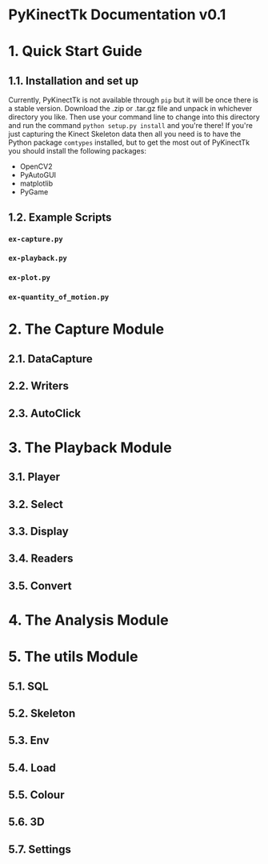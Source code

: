 PyKinectTk Documentation v0.1
=============================

# 1. Quick Start Guide

## 1.1. Installation and set up

Currently, PyKinectTk is not available through `pip` but it will be once there is a stable version. Download the .zip or .tar.gz file and unpack in whichever directory you like. Then use your command line to change into this directory and run the command `python setup.py install` and you're there! If you're just capturing the Kinect Skeleton data then all you need is to have the Python package `comtypes` installed, but to get the most out of PyKinectTk you should install the following packages:

- OpenCV2
- PyAutoGUI
- matplotlib
- PyGame

## 1.2. Example Scripts

### `ex-capture.py`

### `ex-playback.py`

### `ex-plot.py`

### `ex-quantity_of_motion.py`

# 2. The Capture Module

## 2.1. DataCapture

## 2.2. Writers

## 2.3. AutoClick

# 3. The Playback Module

## 3.1. Player

## 3.2. Select

## 3.3. Display

## 3.4. Readers

## 3.5. Convert

# 4. The Analysis Module

# 5. The utils Module

## 5.1. SQL

## 5.2. Skeleton

## 5.3. Env

## 5.4. Load

## 5.5. Colour

## 5.6. 3D

## 5.7. Settings
